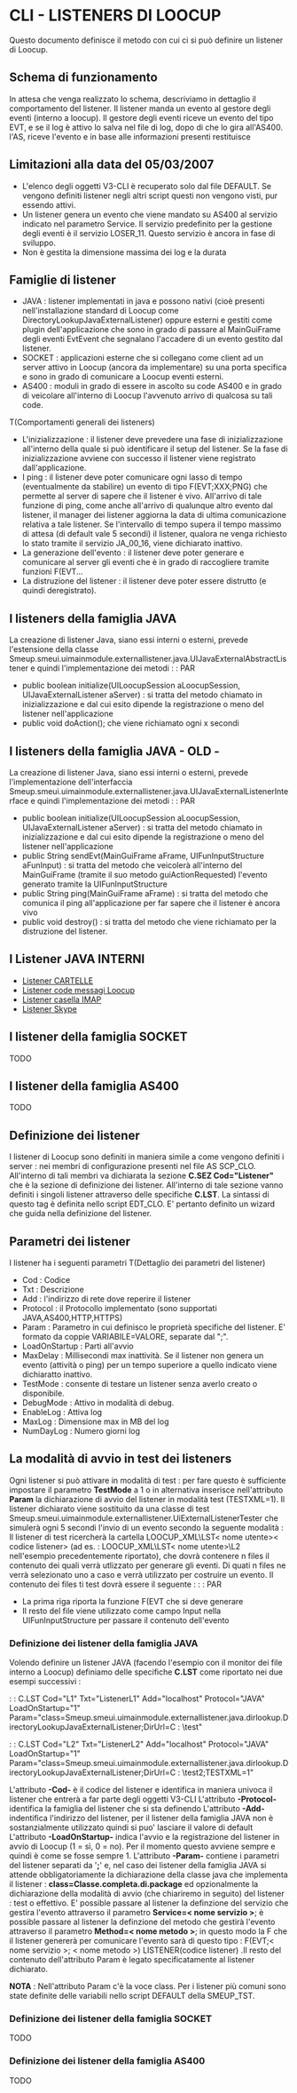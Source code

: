 # CLI -  LISTENERS DI LOOCUP
Questo documento definisce il metodo con cui ci si può definire un listener di Loocup.

## Schema di funzionamento
In attesa che venga realizzato lo schema, descriviamo in dettaglio il comportamento del listener.
Il listener manda un evento al gestore degli eventi (interno a loocup). Il gestore degli eventi riceve un evento del tipo EVT, e se il log è attivo lo salva nel file di log, dopo di che lo gira all'AS400. l'AS, riceve l'evento e in base alle informazioni presenti restituisce

## Limitazioni alla data del 05/03/2007

- L'elenco degli oggetti V3-CLI è recuperato solo dal file DEFAULT. Se vengono definiti listener negli altri script questi non vengono visti, pur essendo attivi.
- Un listener genera un evento che viene mandato su AS400 al servizio indicato nel parametro Service. Il servizio predefinito per la gestione degli eventi è il servizio LOSER_11. Questo servizio è ancora in fase di sviluppo.
- Non è gestita la dimensione massima dei log e la durata


## Famiglie di listener

- JAVA  :  listener implementati in java e possono nativi (cioè presenti nell'installazione standard di Loocup come DirectoryLookupJavaExternalListener) oppure esterni e gestiti come plugin dell'applicazione che sono in grado di passare al MainGuiFrame degli eventi EvtEvent che segnalano l'accadere di un evento gestito dal listener.
- SOCKET  :  applicazioni esterne che si collegano come client ad un server attivo in Loocup (ancora da implementare) su una porta specifica e sono in grado di comunicare a Loocup eventi esterni.
- AS400  :  moduli in grado di essere in ascolto su code AS400 e in grado di veicolare all'interno di Loocup l'avvenuto arrivo di qualcosa su tali code.


 T(Comportamenti generali dei listeners)
- L'inizializzazione  :  il listener deve prevedere una fase di inizializzazione all'interno della quale si può identificare il setup del listener. Se la fase di inizializzazione avviene con successo il listener viene registrato dall'applicazione.
- I ping  :  il listener deve poter comunicare ogni lasso di tempo (eventualmente da stabilire) un evento di tipo F(EVT;XXX;PNG) che permette al server di sapere che il listener è vivo. All'arrivo di tale funzione di ping, come anche all'arrivo di qualunque altro evento dal listener, il manager dei listener aggiorna la data di ultima comunicazione relativa a tale listener. Se l'intervallo di tempo supera il tempo massimo di attesa (di default vale 5 secondi) il listener, qualora ne venga richiesto lo stato tramite il servizio JA_00_16, viene dichiarato inattivo.
- La generazione dell'evento :  il listener deve poter generare e comunicare al server gli eventi che è in grado di raccogliere tramite funzioni F(EVT...
- La distruzione del listener :  il listener deve poter essere distrutto (e quindi deregistrato).



## I listeners della famiglia JAVA
La creazione di listener Java, siano essi interni o esterni, prevede l'estensione della classe Smeup.smeui.uimainmodule.externallistener.java.UIJavaExternalAbstractListener e quindi l'implementazione dei metodi
 :  : PAR
- public boolean initialize(UILoocupSession aLoocupSession, UIJavaExternalListener aServer)  :  si tratta del metodo chiamato in inizializzazione e dal cui esito dipende la registrazione o meno del listener nell'applicazione
- public void doAction(); che viene richiamato ogni x secondi



## I listeners della famiglia JAVA - OLD -
La creazione di listener Java, siano essi interni o esterni, prevede l'implementazione dell'interfaccia Smeup.smeui.uimainmodule.externallistener.java.UIJavaExternalListenerInterface e quindi l'implementazione dei metodi
 :  : PAR
- public boolean initialize(UILoocupSession aLoocupSession, UIJavaExternalListener aServer)  :  si tratta del metodo chiamato in inizializzazione e dal cui esito dipende la registrazione o meno del listener nell'applicazione
- public String sendEvt(MainGuiFrame aFrame, UIFunInputStructure aFunInput)  :  si tratta del metodo che veicolerà all'interno del MainGuiFrame (tramite il suo metodo guiActionRequested) l'evento generato tramite la UIFunInputStructure
- public String ping(MainGuiFrame aFrame)  :  si tratta del metodo che comunica il ping all'applicazione per far sapere che il listener è ancora vivo
- public void destroy()  :  si tratta del metodo che viene richiamato per la distruzione del listener.


## I Listener JAVA INTERNI
- [Listener CARTELLE](Sorgenti/OG/V3/CLI_01)
- [Listener code messagi Loocup](Sorgenti/OG/V3/CLI_06)
- [Listener casella IMAP](Sorgenti/OG/V3/CLI_07)
- [Listener Skype](Sorgenti/OG/V3/CLI_08)



## I listener della famiglia SOCKET
TODO

## I listener della famiglia AS400
TODO

## Definizione dei listener
I listener di Loocup sono definiti in maniera simile a come vengono definiti i server :  nei membri di configurazione presenti nel file AS SCP_CLO.
All'interno di tali membri va dichiarata la sezione **C.SEZ Cod="Listener"** che è la sezione di definizione dei listener.
All'interno di tale sezione vanno definiti i singoli listener attraverso delle specifiche **C.LST**.
La sintassi di questo tag è definita nello script EDT_CLO. E' pertanto definito un wizard che guida nella definizione del listener.

## Parametri dei listener
I listener ha i seguenti parametri
 T(Dettaglio dei parametri del listener)
- Cod :   Codice
- Txt :   Descrizione
- Add :  l'indirizzo di rete dove reperire il listener
- Protocol :  il Protocollo implementato (sono supportati JAVA,AS400,HTTP,HTTPS)
- Param :  Parametro in cui definisco le proprietà specifiche del listener. E' formato da coppie VARIABILE=VALORE, separate dal ";".
- LoadOnStartup :  Parti all'avvio
- MaxDelay :  Millisecondi max inattività. Se il listener non genera un evento (attività o ping) per un tempo superiore a quello indicato viene dichiaratto inattivo.
- TestMode :  consente di testare un listener senza averlo creato o disponibile.
- DebugMode :  Attivo in modalità di debug.
- EnableLog :  Attiva log
- MaxLog :  Dimensione max in MB del log
- NumDayLog :  Numero giorni log



## La modalità di avvio in test dei listeners
Ogni listener si può attivare in modalità di test :  per fare questo è sufficiente impostare il parametro **TestMode** a 1 o in alternativa  inserisce nell'attributo **Param** la dichiarazione di avvio del listener in modalità test (TESTXML=1).
Il listener dichiarato viene sostituito da una classe di test Smeup.smeui.uimainmodule.externallistener.UiExternalListenerTester che simulerà ogni 5 secondi l'invio di un evento secondo la seguente modalità : 
Il listener di test ricercherà la cartella LOOCUP_XML\LST\< nome utente>\< codice listener> (ad es. :  LOOCUP_XML\LST\< nome utente>\L2 nell'esempio precedentemente riportato), che dovrà contenere n files il contenuto dei quali verrà utlizzato per generare gli eventi. Di quati n files ne verrà selezionato uno a caso e verrà utilizzato per costruire un evento. Il contenuto dei files ti test dovrà essere il seguente : 
 :  : PAR
- La prima riga riporta la funzione F(EVT che si deve generare
- Il resto del file viene utilizzato come campo Input nella UIFunInputStructure per passare il contenuto dell'evento



### Definizione dei listener della famiglia JAVA
Volendo definire un listener JAVA (facendo l'esempio con il monitor dei file interno a Loocup) definiamo delle specifiche **C.LST** come riportato nei due esempi successivi : 

 :  : C.LST Cod="L1" Txt="ListenerL1" Add="localhost" Protocol="JAVA" LoadOnStartup="1" Param="class=Smeup.smeui.uimainmodule.externallistener.java.dirlookup.DirectoryLookupJavaExternalListener;DirUrl=C : \test"

 :  : C.LST Cod="L2" Txt="ListenerL2" Add="localhost" Protocol="JAVA" LoadOnStartup="1" Param="class=Smeup.smeui.uimainmodule.externallistener.java.dirlookup.DirectoryLookupJavaExternalListener;DirUrl=C : \test2;TESTXML=1"

L'attributo **-Cod-** è il codice del listener e identifica in maniera univoca il listener che entrerà a far parte degli oggetti V3-CLI
L'attributo **-Protocol-**  identifica la famiglia del listener che si sta definendo
L'attributo **-Add-** indentifica l'indirizzo del listener, per il listener della famiglia JAVA non è sostanzialmente utilizzato quindi si puo' lasciare il valore di default
L'attributo **-LoadOnStartup-** indica l'avvio e la registrazione del listener in avvio di Loocup (1 = sì, 0 = no). Per il momento questo avviene sempre e quindi è come se fosse sempre 1.
L'attributo **-Param-** contiene i parametri del listener separati da '**;**' e, nel caso dei listener della famiglia JAVA si attende obbligatoriamente la dichiarazione della classe java che implementa il listener :  **class=Classe.completa.di.package** ed opzionalmente la dichiarazione della modalità di avvio (che chiariremo in seguito) del listener :  test o effettivo. E' possible passare al listener la definzione del servizio che gestira l'evento attraverso il parametro **Service=< nome servizio >**; è possible passare al listener la definzione del metodo che gestirà l'evento attraverso il parametro **Method=< nome metodo >**; in questo modo la F che il listener genererà per comunicare l'evento sarà di questo tipo :  F(EVT;< nome servizio >; < nome metodo >) LISTENER(codice listener) .Il resto del contenuto dell'attributo Param è legato specificatamente al listener dichiarato.

**NOTA** :  Nell'attributo Param c'è la voce class. Per i listener più comuni sono state definite delle variabili nello script DEFAULT della SMEUP_TST.

### Definizione dei listener della famiglia SOCKET
TODO
### Definizione dei listener della famiglia AS400
TODO

